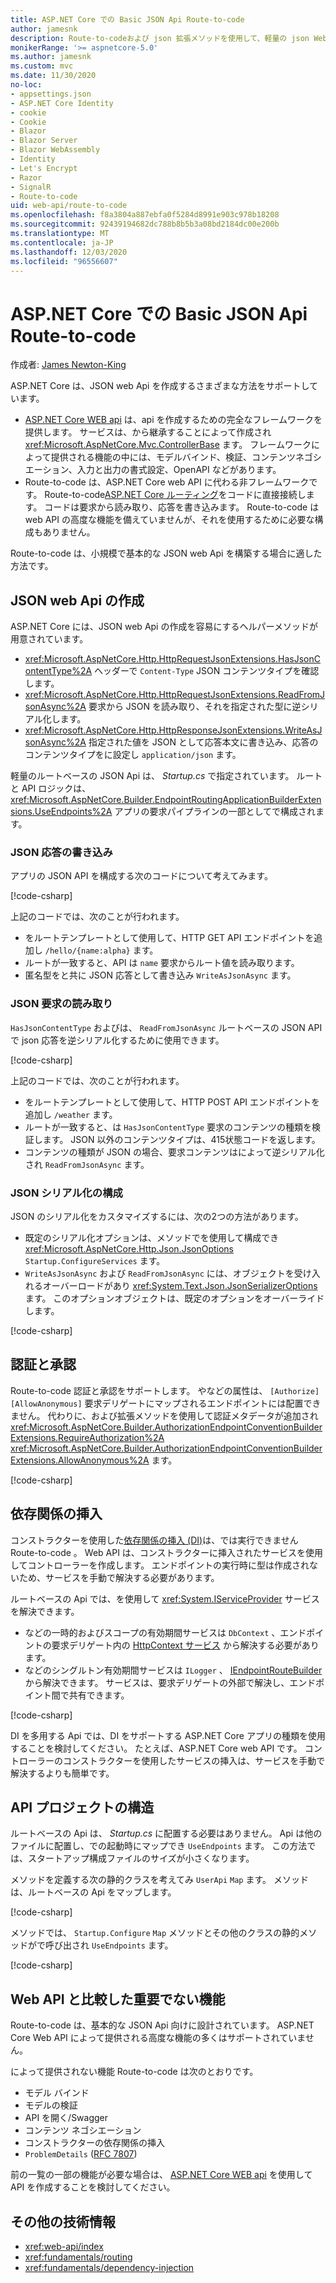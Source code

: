 ```yaml
---
title: ASP.NET Core での Basic JSON Api Route-to-code
author: jamesnk
description: Route-to-codeおよび json 拡張メソッドを使用して、軽量の json Web api を作成する方法について説明します。
monikerRange: '>= aspnetcore-5.0'
ms.author: jamesnk
ms.custom: mvc
ms.date: 11/30/2020
no-loc:
- appsettings.json
- ASP.NET Core Identity
- cookie
- Cookie
- Blazor
- Blazor Server
- Blazor WebAssembly
- Identity
- Let's Encrypt
- Razor
- SignalR
- Route-to-code
uid: web-api/route-to-code
ms.openlocfilehash: f8a3804a887ebfa0f5284d8991e903c978b18208
ms.sourcegitcommit: 92439194682dc788b8b5b3a08bd2184dc00e200b
ms.translationtype: MT
ms.contentlocale: ja-JP
ms.lasthandoff: 12/03/2020
ms.locfileid: "96556607"
---
```

# <a name="basic-json-apis-with-no-locroute-to-code-in-aspnet-core"></a>ASP.NET Core での Basic JSON Api Route-to-code

作成者: [James Newton-King](https://github.com/jamesnk)

ASP.NET Core は、JSON web Api を作成するさまざまな方法をサポートしています。

* [ASP.NET Core WEB api](xref:web-api/index) は、api を作成するための完全なフレームワークを提供します。 サービスは、から継承することによって作成され <xref:Microsoft.AspNetCore.Mvc.ControllerBase> ます。 フレームワークによって提供される機能の中には、モデルバインド、検証、コンテンツネゴシエーション、入力と出力の書式設定、OpenAPI などがあります。
* Route-to-code は、ASP.NET Core web API に代わる非フレームワークです。 Route-to-code[ASP.NET Core ルーティング](xref:fundamentals/routing)をコードに直接接続します。 コードは要求から読み取り、応答を書き込みます。 Route-to-code は web API の高度な機能を備えていませんが、それを使用するために必要な構成もありません。

Route-to-code は、小規模で基本的な JSON web Api を構築する場合に適した方法です。

## <a name="create-json-web-apis"></a>JSON web Api の作成

ASP.NET Core には、JSON web Api の作成を容易にするヘルパーメソッドが用意されています。

* <xref:Microsoft.AspNetCore.Http.HttpRequestJsonExtensions.HasJsonContentType%2A> ヘッダーで `Content-Type` JSON コンテンツタイプを確認します。
* <xref:Microsoft.AspNetCore.Http.HttpRequestJsonExtensions.ReadFromJsonAsync%2A> 要求から JSON を読み取り、それを指定された型に逆シリアル化します。
* <xref:Microsoft.AspNetCore.Http.HttpResponseJsonExtensions.WriteAsJsonAsync%2A> 指定された値を JSON として応答本文に書き込み、応答のコンテンツタイプをに設定し `application/json` ます。

軽量のルートベースの JSON Api は、 *Startup.cs* で指定されています。 ルートと API ロジックは、 <xref:Microsoft.AspNetCore.Builder.EndpointRoutingApplicationBuilderExtensions.UseEndpoints%2A> アプリの要求パイプラインの一部としてで構成されます。

### <a name="write-json-response"></a>JSON 応答の書き込み

アプリの JSON API を構成する次のコードについて考えてみます。

[!code-csharp[](route-to-code/sample/Startup3.cs?name=snippet&highlight=6)]

上記のコードでは、次のことが行われます。

* をルートテンプレートとして使用して、HTTP GET API エンドポイントを追加し `/hello/{name:alpha}` ます。
* ルートが一致すると、API は `name` 要求からルート値を読み取ります。
* 匿名型をと共に JSON 応答として書き込み `WriteAsJsonAsync` ます。

### <a name="read-json-request"></a>JSON 要求の読み取り

`HasJsonContentType` およびは、 `ReadFromJsonAsync` ルートベースの JSON API で json 応答を逆シリアル化するために使用できます。

[!code-csharp[](route-to-code/sample/Startup2.cs?name=snippet&highlight=5,11)]

上記のコードでは、次のことが行われます。

* をルートテンプレートとして使用して、HTTP POST API エンドポイントを追加し `/weather` ます。
* ルートが一致すると、は `HasJsonContentType` 要求のコンテンツの種類を検証します。 JSON 以外のコンテンツタイプは、415状態コードを返します。
* コンテンツの種類が JSON の場合、要求コンテンツはによって逆シリアル化され `ReadFromJsonAsync` ます。

### <a name="configure-json-serialization"></a>JSON シリアル化の構成

JSON のシリアル化をカスタマイズするには、次の2つの方法があります。

* 既定のシリアル化オプションは、メソッドでを使用して構成でき <xref:Microsoft.AspNetCore.Http.Json.JsonOptions> `Startup.ConfigureServices` ます。
* `WriteAsJsonAsync` および `ReadFromJsonAsync` には、オブジェクトを受け入れるオーバーロードがあり <xref:System.Text.Json.JsonSerializerOptions> ます。 このオプションオブジェクトは、既定のオプションをオーバーライドします。

[!code-csharp[](route-to-code/sample/Startup6.cs?name=snippet)]

## <a name="authentication-and-authorization"></a>認証と承認

Route-to-code 認証と承認をサポートします。 やなどの属性は、 `[Authorize]` `[AllowAnonymous]` 要求デリゲートにマップされるエンドポイントには配置できません。 代わりに、および拡張メソッドを使用して認証メタデータが追加され <xref:Microsoft.AspNetCore.Builder.AuthorizationEndpointConventionBuilderExtensions.RequireAuthorization%2A> <xref:Microsoft.AspNetCore.Builder.AuthorizationEndpointConventionBuilderExtensions.AllowAnonymous%2A> ます。

[!code-csharp[](route-to-code/sample/Startup.cs?name=snippet&highlight=30)]

## <a name="dependency-injection"></a>依存関係の挿入

コンストラクターを使用した[依存関係の挿入 (DI)](xref:fundamentals/dependency-injection)は、では実行できません Route-to-code 。 Web API は、コンストラクターに挿入されたサービスを使用してコントローラーを作成します。 エンドポイントの実行時に型は作成されないため、サービスを手動で解決する必要があります。

ルートベースの Api では、を使用して <xref:System.IServiceProvider> サービスを解決できます。

* などの一時的およびスコープの有効期間サービスは `DbContext` 、エンドポイントの要求デリゲート内の [HttpContext サービス](xref:Microsoft.AspNetCore.Http.HttpContext.RequestServices) から解決する必要があります。
* などのシングルトン有効期間サービスは `ILogger` 、 [IEndpointRouteBuilder](xref:Microsoft.AspNetCore.Routing.IEndpointRouteBuilder.ServiceProvider)から解決できます。 サービスは、要求デリゲートの外部で解決し、エンドポイント間で共有できます。

[!code-csharp[](route-to-code/sample/Startup4.cs?name=snippet&highlight=3,7)]

DI を多用する Api では、DI をサポートする ASP.NET Core アプリの種類を使用することを検討してください。 たとえば、ASP.NET Core web API です。 コントローラーのコンストラクターを使用したサービスの挿入は、サービスを手動で解決するよりも簡単です。

## <a name="api-project-structure"></a>API プロジェクトの構造

ルートベースの Api は、 *Startup.cs* に配置する必要はありません。 Api は他のファイルに配置し、での起動時にマップでき `UseEndpoints` ます。 この方法では、スタートアップ構成ファイルのサイズが小さくなります。

メソッドを定義する次の静的クラスを考えてみ `UserApi` `Map` ます。 メソッドは、ルートベースの Api をマップします。

[!code-csharp[](route-to-code/sample/UserApi.cs?name=snippet)]

メソッドでは、 `Startup.Configure` `Map` メソッドとその他のクラスの静的メソッドがで呼び出され `UseEndpoints` ます。

[!code-csharp[](route-to-code/sample/Startup5.cs?name=snippet)]

## <a name="notable-missing-features-compared-to-web-api"></a>Web API と比較した重要でない機能

Route-to-code は、基本的な JSON Api 向けに設計されています。 ASP.NET Core Web API によって提供される高度な機能の多くはサポートされていません。

によって提供されない機能 Route-to-code は次のとおりです。

* モデル バインド
* モデルの検証
* API を開く/Swagger
* コンテンツ ネゴシエーション
* コンストラクターの依存関係の挿入
* `ProblemDetails` ([RFC 7807](https://tools.ietf.org/html/rfc7807))

前の一覧の一部の機能が必要な場合は、 [ASP.NET Core WEB api](xref:web-api/index) を使用して API を作成することを検討してください。

## <a name="additional-resources"></a>その他の技術情報

* <xref:web-api/index>
* <xref:fundamentals/routing>
* <xref:fundamentals/dependency-injection>
